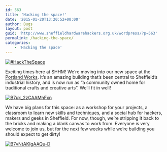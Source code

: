 ```yaml
---
id: 563
title: 'Hacking the space!'
date: '2015-01-20T13:20:52+00:00'
author: Bugs
layout: post
guid: 'http://www.sheffieldhardwarehackers.org.uk/wordpress/?p=563'
permalink: /hacking-the-space/
categories:
    - 'Hacking the space'
---
```


[![#HackTheSpace](https://www.sheffieldhackspace.org.uk/wordpress/wp-content/uploads/2015/01/projected.jpg)](https://www.sheffieldhackspace.org.uk/wordpress/wp-content/uploads/2015/01/projected.jpg)

Exciting times here at SHHM! We’re moving into our new space at the [Portland Works](http://www.portlandworks.co.uk/). It’s an amazing building that’s been central to Sheffield’s industrial history, and is now run as “a community owned home for traditional crafts and creative arts”. We’ll fit in well!

[![B7uk_2zCAAMhFxn](https://www.sheffieldhackspace.org.uk/wordpress/wp-content/uploads/2015/01/B7uk_2zCAAMhFxn.jpg)](https://www.sheffieldhackspace.org.uk/wordpress/wp-content/uploads/2015/01/B7uk_2zCAAMhFxn.jpg)

We have big plans for this space: as a workshop for your projects, a classroom to learn new skills and techniques, and a social hub for hackers, makers and geeks in Sheffield. For now, though, we’re stripping it back to the bricks and making a blank canvas to work from. Everyone is very welcome to join us, but for the next few weeks while we’re building you should expect to get dirty!

[![B7vNtAKIgAAQu-D](https://www.sheffieldhackspace.org.uk/wordpress/wp-content/uploads/2015/01/B7vNtAKIgAAQu-D.jpg)](https://www.sheffieldhackspace.org.uk/wordpress/wp-content/uploads/2015/01/B7vNtAKIgAAQu-D.jpg)
<!--- path/to this posts images is ![]({{ site.baseurl }}/assets/blog/2015-01-20-hacking-the-space/ --->